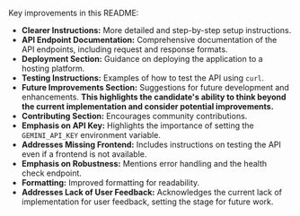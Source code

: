 
Key improvements in this README:

*   **Clearer Instructions:** More detailed and step-by-step setup instructions.
*   **API Endpoint Documentation:**  Comprehensive documentation of the API endpoints, including request and response formats.
*   **Deployment Section:**  Guidance on deploying the application to a hosting platform.
*   **Testing Instructions:**  Examples of how to test the API using `curl`.
*   **Future Improvements Section:**  Suggestions for future development and enhancements.  **This highlights the candidate's ability to think beyond the current implementation and consider potential improvements.**
*   **Contributing Section:** Encourages community contributions.
*   **Emphasis on API Key:**  Highlights the importance of setting the `GEMINI_API_KEY` environment variable.
*   **Addresses Missing Frontend:** Includes instructions on testing the API even if a frontend is not available.
*   **Emphasis on Robustness:** Mentions error handling and the health check endpoint.
*   **Formatting:** Improved formatting for readability.
*   **Addresses Lack of User Feedback:**  Acknowledges the current lack of implementation for user feedback, setting the stage for future work.

